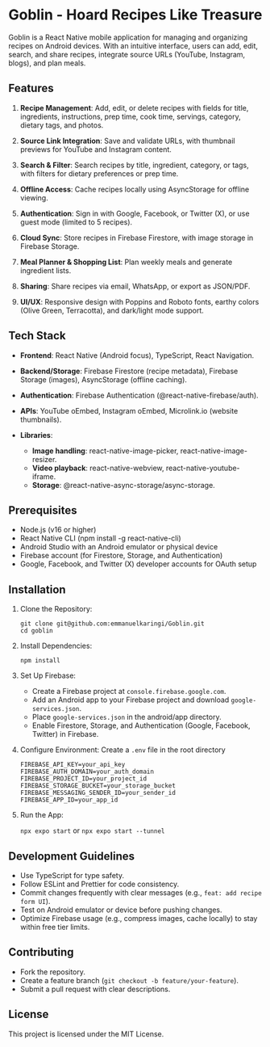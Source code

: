 # Goblin - Hoard Recipes Like Treasure

Goblin is a React Native mobile application for managing and organizing recipes on Android devices. With an intuitive interface, users can add, edit, search, and share recipes, integrate source URLs (YouTube, Instagram, blogs), and plan meals.

## Features
1. **Recipe Management**: Add, edit, or delete recipes with fields for title, ingredients, instructions, prep time, cook time, servings, category, dietary tags, and photos.

2. **Source Link Integration**: Save and validate URLs, with thumbnail previews for YouTube and Instagram content.

3. **Search & Filter**: Search recipes by title, ingredient, category, or tags, with filters for dietary preferences or prep time.

4. **Offline Access**: Cache recipes locally using AsyncStorage for offline viewing.

5. **Authentication**: Sign in with Google, Facebook, or Twitter (X), or use guest mode (limited to 5 recipes).

6. **Cloud Sync**: Store recipes in Firebase Firestore, with image storage in Firebase Storage.

7. **Meal Planner & Shopping List**: Plan weekly meals and generate ingredient lists.

8. **Sharing**: Share recipes via email, WhatsApp, or export as JSON/PDF.

9. **UI/UX**: Responsive design with Poppins and Roboto fonts, earthy colors (Olive Green, Terracotta), and dark/light mode support.

## Tech Stack
- **Frontend**: React Native (Android focus), TypeScript, React Navigation.

- **Backend/Storage**: Firebase Firestore (recipe metadata), Firebase Storage (images), AsyncStorage (offline caching).

- **Authentication**: Firebase Authentication (@react-native-firebase/auth).

- **APIs**: YouTube oEmbed, Instagram oEmbed, Microlink.io (website thumbnails).

- **Libraries**:
   - **Image handling**: react-native-image-picker, react-native-image-resizer.
   - **Video playback**: react-native-webview, react-native-youtube-iframe.
   - **Storage**: @react-native-async-storage/async-storage.

## Prerequisites
- Node.js (v16 or higher)
- React Native CLI (npm install -g react-native-cli)
- Android Studio with an Android emulator or physical device
- Firebase account (for Firestore, Storage, and Authentication)
- Google, Facebook, and Twitter (X) developer accounts for OAuth setup

## Installation
1. Clone the Repository:

   ```
   git clone git@github.com:emmanuelkaringi/Goblin.git
   cd goblin
   ```

2. Install Dependencies:

   `npm install`

3. Set Up Firebase:
   - Create a Firebase project at `console.firebase.google.com`.
   - Add an Android app to your Firebase project and download `google-services.json`.
   - Place `google-services.json` in the android/app directory.
   - Enable Firestore, Storage, and Authentication (Google, Facebook, Twitter) in Firebase.

4. Configure Environment: Create a `.env` file in the root directory
   ```
   FIREBASE_API_KEY=your_api_key
   FIREBASE_AUTH_DOMAIN=your_auth_domain
   FIREBASE_PROJECT_ID=your_project_id
   FIREBASE_STORAGE_BUCKET=your_storage_bucket
   FIREBASE_MESSAGING_SENDER_ID=your_sender_id
   FIREBASE_APP_ID=your_app_id
   ```

5. Run the App:

   `npx expo start` or `npx expo start --tunnel`

## Development Guidelines
- Use TypeScript for type safety.
- Follow ESLint and Prettier for code consistency.
- Commit changes frequently with clear messages (e.g., `feat: add recipe form UI`).
- Test on Android emulator or device before pushing changes.
- Optimize Firebase usage (e.g., compress images, cache locally) to stay within free tier limits.

## Contributing
- Fork the repository.
- Create a feature branch (`git checkout -b feature/your-feature`).
- Submit a pull request with clear descriptions.

## License
This project is licensed under the MIT License.